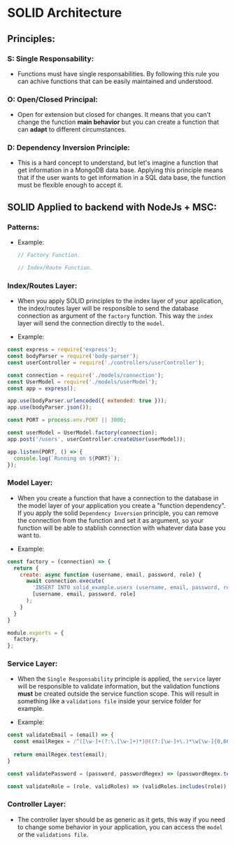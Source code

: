 # SOLID Architecture

## Principles:

### **S**: Single Responsability:
  - Functions must have single responsabilities. By following this rule you can achive functions that can be easily maintained and understood.

### **O**: Open/Closed Principal:
  - Open for extension but closed for changes. It means that you can't change the function **main behavior** but you can create a function that can **adapt** to different circumstances.

### **D**: Dependency Inversion Principle:
  - This is a hard concept to understand, but let's imagine a function that get information in a MongoDB data base. Applying this principle means that if the user wants to get information in a SQL data base, the function must be flexible enough to accept it.

## SOLID Applied to backend with NodeJs + MSC:

### Patterns:
  - Example:
    ``` JavaScript
    // Factory Function.
    ```

    ``` JavaScript
    // Index/Route Function.
    ```


### **Index/Routes Layer**:
  - When you apply SOLID principles to the index layer of your application, the index/routes layer will be responsible to send the database connection as argument of the `factory` function. This way the `index` layer will send the connection directly to the `model`.

  - Example:
``` JavaScript
const express = require('express');
const bodyParser = require('body-parser');
const userController = require('./controllers/userController');

const connection = require('./models/connection');
const UserModel = require('./models/userModel');
const app = express();

app.use(bodyParser.urlencoded({ extended: true }));
app.use(bodyParser.json());

const PORT = process.env.PORT || 3000;

const userModel = UserModel.factory(connection);
app.post('/users', userController.createUser(userModel));

app.listen(PORT, () => {
  console.log(`Running on ${PORT}`);
});
```

### **Model Layer**:
  - When you create a function that have a connection to the database in the model layer of your application you create a "function dependency". If you apply the solid `Dependency Inversion` principle, you can remove the connection from the function and set it as argument, so your function will be able to stablish connection with whatever data base you want to.

  - Example:

``` JavaScript
const factory = (connection) => {
  return {
    create: async function (username, email, password, role) {
      await connection.execute(
        'INSERT INTO solid_example.users (username, email, password, role) VALUES (?,?,?,?)',
        [username, email, password, role]
      );
    }
  }
}

module.exports = {
  factory,
};
```

### **Service Layer**:
  - When the `Single Responsability` principle is applied, the `service` layer will be responsible to validate information, but the validation functions **must** be created outside the service function scope. This will result in something like a `validations file` inside your service folder for example.

 - Example:

``` JavaScript
const validateEmail = (email) => {
  const emailRegex = /^([\w-]+(?:\.[\w-]+)*)@((?:[\w-]+\.)*\w[\w-]{0,66})\.([a-z]{2,6}(?:\.[a-z]{2})?)$/i;
    
  return emailRegex.test(email);
}

const validatePassword = (password, passwordRegex) => (passwordRegex.test(password));

const validateRole = (role, validRoles) => (validRoles.includes(role));

```

### **Controller Layer**:
  - The controller layer should be as generic as it gets, this way if you need to change some behavior in your application, you can access the `model` or the `validations file`.
